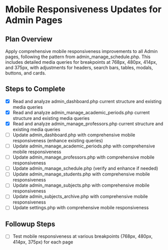 # Mobile Responsiveness Updates for Admin Pages

## Plan Overview
Apply comprehensive mobile responsiveness improvements to all Admin pages, following the pattern from admin_manage_schedule.php. This includes detailed media queries for breakpoints at 768px, 480px, 414px, and 375px, with adjustments for headers, search bars, tables, modals, buttons, and cards.

## Steps to Complete
- [x] Read and analyze admin_dashboard.php current structure and existing media queries
- [x] Read and analyze admin_manage_academic_periods.php current structure and existing media queries
- [x] Read and analyze admin_manage_professors.php current structure and existing media queries
- [ ] Update admin_dashboard.php with comprehensive mobile responsiveness (enhance existing queries)
- [ ] Update admin_manage_academic_periods.php with comprehensive mobile responsiveness
- [ ] Update admin_manage_professors.php with comprehensive mobile responsiveness
- [ ] Update admin_manage_schedule.php (verify and enhance if needed)
- [ ] Update admin_manage_students.php with comprehensive mobile responsiveness
- [ ] Update admin_manage_subjects.php with comprehensive mobile responsiveness
- [ ] Update admin_subjects_archive.php with comprehensive mobile responsiveness
- [ ] Update settings.php with comprehensive mobile responsiveness

## Followup Steps
- [ ] Test mobile responsiveness at various breakpoints (768px, 480px, 414px, 375px) for each page
